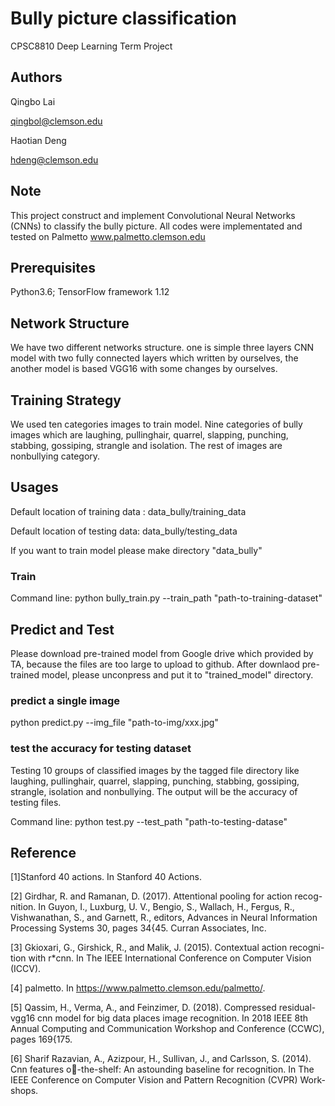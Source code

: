 # Bully picture classification 
CPSC8810 Deep Learning Term Project

## Authors
Qingbo Lai   

qingbol@clemson.edu 

Haotian Deng 

hdeng@clemson.edu

## Note
This project construct and implement Convolutional Neural Networks (CNNs)
to classify the bully picture. All codes were implementated and tested on 
Palmetto www.palmetto.clemson.edu

## Prerequisites
Python3.6; TensorFlow framework 1.12

## Network Structure
We have two different networks structure. one is simple three layers CNN 
model with two fully connected layers which written by ourselves, the 
another model is based VGG16 with some changes by ourselves.

## Training Strategy
We used ten categories images to train model. Nine categories of bully 
images which are laughing, pullinghair, quarrel, slapping, punching, 
stabbing, gossiping, strangle and isolation. The rest of images are 
nonbullying category. 

## Usages
Default location of training data : data_bully/training_data

Default location of testing data: data_bully/testing_data

If you want to train model please make directory "data_bully"
### Train

Command line: python bully_train.py --train_path "path-to-training-dataset"

## Predict and Test

Please download pre-trained model from Google drive which provided by TA,
because the files are too large to upload to github.
After downlaod pre-trained model, please unconpress and put it to "trained_model"
directory.

### predict a single image


python predict.py --img_file "path-to-img/xxx.jpg"
### test the accuracy for testing dataset 
Testing 10 groups of classified images by the tagged file directory
like laughing, pullinghair, quarrel, slapping, punching, stabbing, 
gossiping, strangle, isolation and nonbullying. The output will be
the accuracy of testing files.


Command line: python test.py --test_path "path-to-testing-datase"




## Reference

[1]Stanford 40 actions. In Stanford 40 Actions.


[2] Girdhar, R. and Ramanan, D. (2017). Attentional pooling for action recog-
nition. In Guyon, I., Luxburg, U. V., Bengio, S., Wallach, H., Fergus, R.,
Vishwanathan, S., and Garnett, R., editors, Advances in Neural Information
Processing Systems 30, pages 34{45. Curran Associates, Inc.


[3] Gkioxari, G., Girshick, R., and Malik, J. (2015). Contextual action recogni-
tion with r*cnn. In The IEEE International Conference on Computer Vision
(ICCV).

[4] palmetto. In https://www.palmetto.clemson.edu/palmetto/.

[5] Qassim, H., Verma, A., and Feinzimer, D. (2018). Compressed residual-vgg16
cnn model for big data places image recognition. In 2018 IEEE 8th Annual
Computing and Communication Workshop and Conference (CCWC), pages
169{175.

[6] Sharif Razavian, A., Azizpour, H., Sullivan, J., and Carlsson, S. (2014). Cnn
features o-the-shelf: An astounding baseline for recognition. In The IEEE
Conference on Computer Vision and Pattern Recognition (CVPR) Work-
shops.
